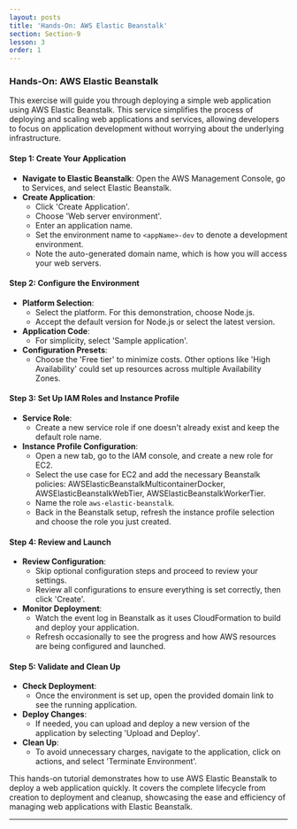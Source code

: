 ```yaml
---
layout: posts
title: 'Hands-On: AWS Elastic Beanstalk'
section: Section-9
lesson: 3
order: 1
---
```


### Hands-On: AWS Elastic Beanstalk

This exercise will guide you through deploying a simple web application using AWS Elastic Beanstalk. This service simplifies the process of deploying and scaling web applications and services, allowing developers to focus on application development without worrying about the underlying infrastructure.

<!-- pagebreak -->

#### Step 1: Create Your Application

- **Navigate to Elastic Beanstalk**: Open the AWS Management Console, go to Services, and select Elastic Beanstalk.
- **Create Application**:
  - Click 'Create Application'.
  - Choose 'Web server environment'.
  - Enter an application name.
  - Set the environment name to `<appName>-dev` to denote a development environment.
  - Note the auto-generated domain name, which is how you will access your web servers.

<!-- pagebreak -->

#### Step 2: Configure the Environment

- **Platform Selection**:
  - Select the platform. For this demonstration, choose Node.js.
  - Accept the default version for Node.js or select the latest version.
- **Application Code**:
  - For simplicity, select 'Sample application'.
- **Configuration Presets**:
  - Choose the 'Free tier' to minimize costs. Other options like 'High Availability' could set up resources across multiple Availability Zones.

<!-- pagebreak -->

#### Step 3: Set Up IAM Roles and Instance Profile

- **Service Role**:
  - Create a new service role if one doesn't already exist and keep the default role name.
- **Instance Profile Configuration**:
  - Open a new tab, go to the IAM console, and create a new role for EC2.
  - Select the use case for EC2 and add the necessary Beanstalk policies: AWSElasticBeanstalkMulticontainerDocker, AWSElasticBeanstalkWebTier, AWSElasticBeanstalkWorkerTier.
  - Name the role `aws-elastic-beanstalk`.
  - Back in the Beanstalk setup, refresh the instance profile selection and choose the role you just created.

<!-- pagebreak -->

#### Step 4: Review and Launch

- **Review Configuration**:
  - Skip optional configuration steps and proceed to review your settings.
  - Review all configurations to ensure everything is set correctly, then click 'Create'.
- **Monitor Deployment**:
  - Watch the event log in Beanstalk as it uses CloudFormation to build and deploy your application.
  - Refresh occasionally to see the progress and how AWS resources are being configured and launched.

<!-- pagebreak -->

#### Step 5: Validate and Clean Up

- **Check Deployment**:
  - Once the environment is set up, open the provided domain link to see the running application.
- **Deploy Changes**:
  - If needed, you can upload and deploy a new version of the application by selecting 'Upload and Deploy'.
- **Clean Up**:
  - To avoid unnecessary charges, navigate to the application, click on actions, and select 'Terminate Environment'.

This hands-on tutorial demonstrates how to use AWS Elastic Beanstalk to deploy a web application quickly. It covers the complete lifecycle from creation to deployment and cleanup, showcasing the ease and efficiency of managing web applications with Elastic Beanstalk.

---
